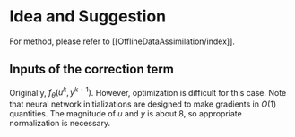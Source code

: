 # Idea and Suggestion

For method, please refer to [[OfflineDataAssimilation/index]].

## Inputs of the correction term

Originally, $f_\theta(u^k, y^{k+1})$.
However, optimization is difficult for this case.
Note that neural network initializations are designed to make gradients in $O(1)$ quantities.
The magnitude of $u$ and $y$ is about $8$, so appropriate normalization is necessary.
